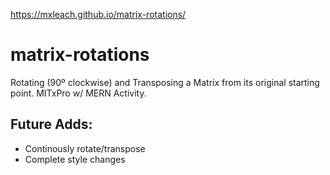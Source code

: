 https://mxleach.github.io/matrix-rotations/
# matrix-rotations
Rotating (90º clockwise) and Transposing a Matrix from its original starting point. MITxPro w/ MERN Activity. 


## Future Adds: 
- Continously rotate/transpose
- Complete style changes 
